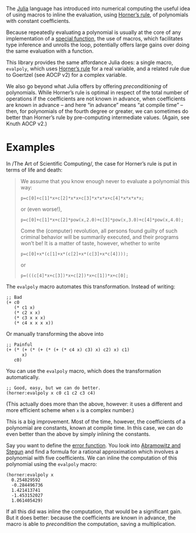 The [Julia][] language has introduced into numerical computing the
useful idea of using macros to inline the evaluation, using
[Horner’s rule][], of polynomials with constant coefficients.

Because repeatedly evaluating a polynomial is usually at the core of
any implementation of a [special function][], the use of macros, which
facilitates type inference and unrolls the loop, potentially offers
large gains over doing the same evaluation with a function.

This library provides the same affordance Julia does: a single macro,
`evalpoly`, which uses [Horner’s rule][] for a real variable, and a
related rule due to Goertzel (see AOCP v2) for a complex variable.

We also go beyond what Julia offers by offering *preconditioning* of
polynomials. While Horner’s rule is optimal in respect of the total
number of operations if the coefficients are not known in advance,
when coefficients are known in advance – and here “in advance” means
“at compile time” – then, for polynomials of the fourth degree or
greater, we can sometimes do better than Horner’s rule by
pre-computing intermediate values. (Again, see Knuth AOCP v2.)

# Examples

In /The Art of Scientific Computing/, the case for Horner’s rule is put in terms of life and death:

> We assume that you know enough never to evaluate a polynomial this way:
>
>     p=c[0]+c[1]*x+c[2]*x*x+c[3]*x*x*x+c[4]*x*x*x*x;
>
> or (even worse!),
>
>     p=c[0]+c[1]*x+c[2]*pow(x,2.0)+c[3]*pow(x,3.0)+c[4]*pow(x,4.0);
>
> Come the (computer) revolution, all persons found guilty of such criminal
> behavior will be summarily executed, and their programs won’t be! It is a matter
> of taste, however, whether to write
>
>     p=c[0]+x*(c[1]+x*(c[2]+x*(c[3]+x*c[4])));
>
> or
>
>     p=(((c[4]*x+c[3])*x+c[2])*x+c[1])*x+c[0];

The `evalpoly` macro automates this transformation. Instead of writing:

    ;; Bad
    (+ c0
       (* c1 x)
       (* c2 x x)
       (* c3 x x x)
       (* c4 x x x x))

Or manually transforming the above into

    ;; Painful
    (+ (* (+ (* (+ (* (+ (* c4 x) c3) x) c2) x) c1)
          x)
       c0)

You can use the `evalpoly` macro, which does the transformation automatically.

    ;; Good, easy, but we can do better.
    (horner:evalpoly x c0 c1 c2 c3 c4)

(This actually does more than the above, however: it uses a different
and more efficient scheme when `x` is a complex number.)

This is a big improvement. Most of the time, however, the coefficients
of a polynomial are constants, known at compile time. In this case, we
can do even better than the above by simply inlining the constants.

Say you want to define the [error function][]. You look
into [Abramowitz and Stegun][A&S] and find a formula for a rational
approximation which involves a polynomial with five coefficients. We
can inline the computation of this polynomial using the `evalpoly`
macro:

    (horner:evalpoly x
      0.254829592
      -0.284496736
      1.421413741
      -1.453152027
      1.061405429)

If all this did was inline the computation, that would be a significant gain. But it does better: because the coefficients are known in advance, the macro is able to *precondition* the computation, saving a multiplication.

[Julia]: http://julialang.org/
[Horner’s rule]: https://en.wikipedia.org/wiki/Horner%27s_method#Description_of_the_algorithm
[special function]: https://en.wikipedia.org/wiki/Special_functions
[error function]: https://en.wikipedia.org/wiki/Error_function
[A&S]: http://people.math.sfu.ca/~cbm/aands/
